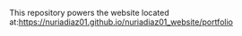 This repository powers the website located at:https://nuriadiaz01.github.io/nuriadiaz01_website/portfolio


